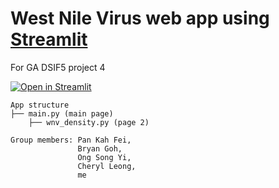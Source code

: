 # West Nile Virus web app using [Streamlit](https://streamlit.io/)
For GA DSIF5 project 4

[![Open in Streamlit](https://static.streamlit.io/badges/streamlit_badge_black_white.svg)](https://yxmauw-west-nile-virus-simulation.streamlitapp.com/)

```
App structure
├── main.py (main page)
    ├── wnv_density.py (page 2)
```    
```
Group members: Pan Kah Fei,  
               Bryan Goh, 
               Ong Song Yi,
               Cheryl Leong,
               me
```


